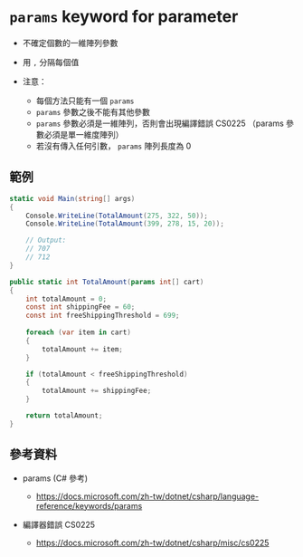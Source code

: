 # `params` keyword for parameter

* 不確定個數的一維陣列參數
* 用 `,` 分隔每個值

* 注意：
  * 每個方法只能有一個 `params`
  * `params` 參數之後不能有其他參數
  * `params` 參數必須是一維陣列，否則會出現編譯錯誤 CS0225 （params 參數必須是單一維度陣列）
  * 若沒有傳入任何引數， `params` 陣列長度為 0
  

## 範例

```cs
static void Main(string[] args)
{
    Console.WriteLine(TotalAmount(275, 322, 50));  
    Console.WriteLine(TotalAmount(399, 278, 15, 20));

    // Output:
    // 707
    // 712
}

public static int TotalAmount(params int[] cart)
{
    int totalAmount = 0;
    const int shippingFee = 60;
    const int freeShippingThreshold = 699;
    
    foreach (var item in cart)
    {
        totalAmount += item;
    }

    if (totalAmount < freeShippingThreshold)
    {
        totalAmount += shippingFee;
    }

    return totalAmount;
}
```

## 參考資料

* params (C# 參考)
  * https://docs.microsoft.com/zh-tw/dotnet/csharp/language-reference/keywords/params

* 編譯器錯誤 CS0225
  * https://docs.microsoft.com/zh-tw/dotnet/csharp/misc/cs0225